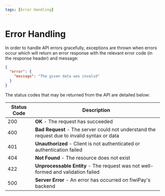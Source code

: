 ```yaml
---
tags: [Error Handling]
---
```


# Error Handling

In order to handle API errors gracefully, exceptions are thrown when errors occur which will return an error response with the relevant error code (in the response header) and message:

```json
{
  "error": {
    "message": "The given data was invalid"
  }
}
```

The status codes that may be returned from the API are detailed below:

| Status Code | Description                                                                                 |
| ----------- | ------------------------------------------------------------------------------------------- |
| 200         | **OK** - The request has succeeded                                                          |
| 400         | **Bad Request** - The server could not understand the request due to invalid syntax or data |
| 401         | **Unauthorized** - Client is not authenticated or authentication failed                     |
| 404         | **Not Found** - The resource does not exist                                                 |
| 422         | **Unprocessable Entity** - The request was not well-formed and validation failed                |
| 500         | **Server Error** - An error has occurred on fiwiPay's backend                               |
